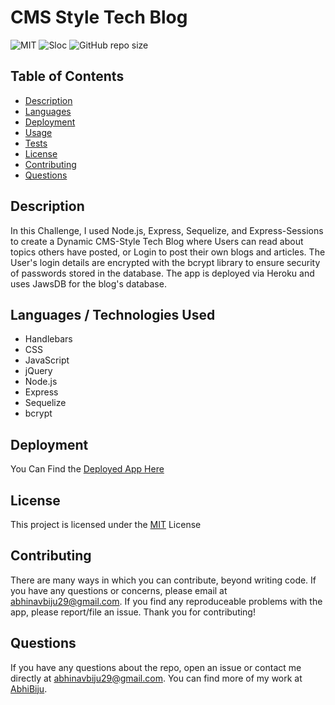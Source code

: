# CMS Style Tech Blog

![MIT](https://img.shields.io/badge/License-MIT-blue.svg) ![Sloc](https://img.shields.io/tokei/lines/github/AbhiBiju/cms-style-blog) ![GitHub repo size](https://img.shields.io/github/repo-size/AbhiBiju/cms-style-blog)

## Table of Contents

- [Description](#description)
- [Languages](#languages)
- [Deployment](#deployment)
- [Usage](#usage)
- [Tests](#tests)
- [License](#license)
- [Contributing](#contributing)
- [Questions](#questions)

## Description

In this Challenge, I used Node.js, Express, Sequelize, and Express-Sessions to create a Dynamic CMS-Style Tech Blog where Users can read about topics others have posted, or Login to post their own blogs and articles. The User's login details are encrypted with the bcrypt library to ensure security of passwords stored in the database. The app is deployed via Heroku and uses JawsDB for the blog's database.

## Languages / Technologies Used

- Handlebars
- CSS
- JavaScript
- jQuery
- Node.js
- Express
- Sequelize
- bcrypt

## Deployment

You Can Find the [Deployed App Here](https://cms-style-blog.herokuapp.com/)

## License

This project is licensed under the [MIT](https://opensource.org/licenses/MIT) License

## Contributing

There are many ways in which you can contribute, beyond writing code. If you have any questions or concerns, please email at abhinavbiju29@gmail.com. If you find any reproduceable problems with the app, please report/file an issue. Thank you for contributing!

## Questions

If you have any questions about the repo, open an issue or contact me directly at abhinavbiju29@gmail.com. You can find more of my work at [AbhiBiju](https://github.com/AbhiBiju).
